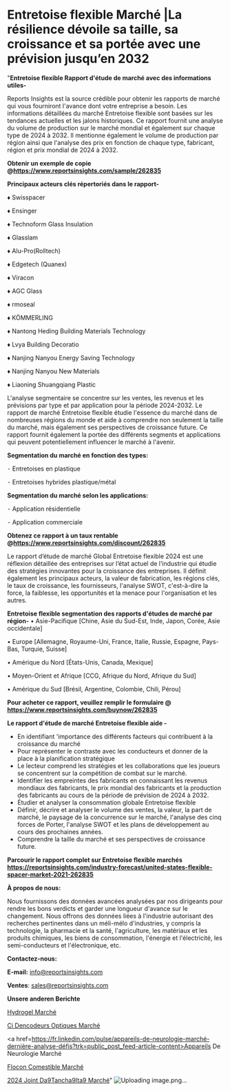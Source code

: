 # Entretoise flexible Marché |La résilience dévoile sa taille, sa croissance et sa portée avec une prévision jusqu’en 2032

"<strong>Entretoise flexible Rapport d'étude de marché avec des informations utiles-</strong>

Reports Insights est la source crédible pour obtenir les rapports de marché qui vous fourniront l'avance dont votre entreprise a besoin. Les informations détaillées du marché Entretoise flexible sont basées sur les tendances actuelles et les jalons historiques. Ce rapport fournit une analyse du volume de production sur le marché mondial et également sur chaque type de 2024 à 2032. Il mentionne également le volume de production par région ainsi que l'analyse des prix en fonction de chaque type, fabricant, région et prix mondial de 2024 à 2032.

<strong><b>Obtenir un exemple de copie @</b></strong><a href=https://www.reportsinsights.com/sample/262835><strong><b>https://www.reportsinsights.com/sample/262835</b></strong></a>

<b>Principaux acteurs clés répertoriés dans le rapport-</b>

<b> </b>♦ Swisspacer

♦ Ensinger

♦ Technoform Glass Insulation

♦ Glasslam

♦ Alu-Pro(Rolltech)

♦ Edgetech (Quanex)

♦ Viracon

♦ AGC Glass

♦ rmoseal

♦ KÖMMERLING

♦ Nantong Heding Building Materials Technology

♦ Lvya Building Decoratio

♦ Nanjing Nanyou Energy Saving Technology

♦ Nanjing Nanyou New Materials

♦ Liaoning Shuangqiang Plastic

L'analyse segmentaire se concentre sur les ventes, les revenus et les prévisions par type et par application pour la période 2024-2032. Le rapport de marché Entretoise flexible étudie l'essence du marché dans de nombreuses régions du monde et aide à comprendre non seulement la taille du marché, mais également ses perspectives de croissance future. Ce rapport fournit également la portée des différents segments et applications qui peuvent potentiellement influencer le marché à l'avenir.

<strong>Segmentation du marché en fonction des types:</strong>


⁃ Entretoises en plastique

⁃ Entretoises hybrides plastique/métal

<strong>Segmentation du marché selon les applications:</strong>


⁃ Application résidentielle

⁃ Application commerciale

<strong><b>Obtenez ce rapport à un taux rentable @</b></strong><a href=https://www.reportsinsights.com/discount/262835><strong><b>https://www.reportsinsights.com/discount/262835</b></strong></a>

Le rapport d’étude de marché Global Entretoise flexible 2024 est une réflexion détaillée des entreprises sur l’état actuel de l’industrie qui étudie des stratégies innovantes pour la croissance des entreprises. Il définit également les principaux acteurs, la valeur de fabrication, les régions clés, le taux de croissance, les fournisseurs, l'analyse SWOT, c'est-à-dire la force, la faiblesse, les opportunités et la menace pour l'organisation et les autres.

<strong>Entretoise flexible segmentation des rapports d'études de marché par région-</strong>
• Asie-Pacifique [Chine, Asie du Sud-Est, Inde, Japon, Corée, Asie occidentale]

• Europe [Allemagne, Royaume-Uni, France, Italie, Russie, Espagne, Pays-Bas, Turquie, Suisse]

• Amérique du Nord [États-Unis, Canada, Mexique]

• Moyen-Orient et Afrique [CCG, Afrique du Nord, Afrique du Sud]

• Amérique du Sud [Brésil, Argentine, Colombie, Chili, Pérou]

<strong>Pour acheter ce rapport, veuillez remplir le formulaire @   <a href=https://www.reportsinsights.com/buynow/262835>https://www.reportsinsights.com/buynow/262835</a></strong>

<strong>Le rapport d'étude de marché Entretoise flexible aide -</strong>
<ul>
  <li>En identifiant 'importance des différents facteurs qui contribuent à la croissance du marché</li>
  <li>Pour représenter le contraste avec les conducteurs et donner de la place à la planification stratégique</li>
  <li>Le lecteur comprend les stratégies et les collaborations que les joueurs se concentrent sur la compétition de combat sur le marché.</li>
  <li>Identifier les empreintes des fabricants en connaissant les revenus mondiaux des fabricants, le prix mondial des fabricants et la production des fabricants au cours de la période de prévision de 2024 à 2032.</li>
  <li>Étudier et analyser la consommation globale Entretoise flexible</li>
  <li>Définir, décrire et analyser le volume des ventes, la valeur, la part de marché, le paysage de la concurrence sur le marché, l'analyse des cinq forces de Porter, l'analyse SWOT et les plans de développement au cours des prochaines années.</li>
  <li>Comprendre la taille du marché et ses perspectives de croissance future.</li>
</ul>

<strong>Parcourir le rapport complet sur Entretoise flexible marchés <a href=https://reportsinsights.com/industry-forecast/united-states-flexible-spacer-market-2021-262835>https://reportsinsights.com/industry-forecast/united-states-flexible-spacer-market-2021-262835</a></strong>

<strong>À propos de nous:</strong>

Nous fournissons des données avancées analysées par nos dirigeants pour rendre les bons verdicts et garder une longueur d'avance sur le changement. Nous offrons des données liées à l'industrie autorisant des recherches pertinentes dans un méli-mélo d'industries, y compris la technologie, la pharmacie et la santé, l'agriculture, les matériaux et les produits chimiques, les biens de consommation, l'énergie et l'électricité, les semi-conducteurs et l'électronique, etc.

<strong>Contactez-nous:</strong>

<strong>E-mail:</strong> <a href=mailto:info@reportsinsights.com>info@reportsinsights.com</a>

<strong>Ventes</strong>: <a href=mailto:sales@reportsinsights.com>sales@reportsinsights.com</a>

<strong>Unsere anderen Berichte</strong>

<a href=https://www.linkedin.com/pulse/hydrogel-march%C3%A9-de-la-taille-2024-tendance-qk9be/>Hydrogel Marché</a>

<a href=https://www.linkedin.com/pulse/ci-dencodeurs-optiques-marché-analyse-des-applications-mghbc/>Ci Dencodeurs Optiques Marché</a>

<a href=https://fr.linkedin.com/pulse/appareils-de-neurologie-marché-dernière-analyse-défis?trk=public_post_feed-article-content>Appareils De Neurologie Marché</a>

<a href=https://www.linkedin.com/pulse/flocon-comestible-march%C3%A9-analyse-historique-actuelle-fvd5f/>Flocon Comestible Marché</a>

<a href=https://www.linkedin.com/pulse/2024-joint-d%C3%A9tanch%C3%A9it%C3%A9-march%C3%A9-rapport-sc%C3%A9nario-e9ouc/>2024 Joint Da9Tancha9Ita9 Marché</a>"
![Uploading image.png…]()
